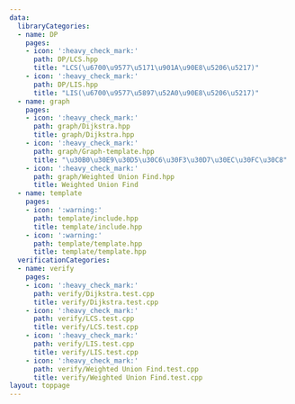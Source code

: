 ```yaml
---
data:
  libraryCategories:
  - name: DP
    pages:
    - icon: ':heavy_check_mark:'
      path: DP/LCS.hpp
      title: "LCS(\u6700\u9577\u5171\u901A\u90E8\u5206\u5217)"
    - icon: ':heavy_check_mark:'
      path: DP/LIS.hpp
      title: "LIS(\u6700\u9577\u5897\u52A0\u90E8\u5206\u5217)"
  - name: graph
    pages:
    - icon: ':heavy_check_mark:'
      path: graph/Dijkstra.hpp
      title: graph/Dijkstra.hpp
    - icon: ':heavy_check_mark:'
      path: graph/Graph-template.hpp
      title: "\u30B0\u30E9\u30D5\u30C6\u30F3\u30D7\u30EC\u30FC\u30C8"
    - icon: ':heavy_check_mark:'
      path: graph/Weighted Union Find.hpp
      title: Weighted Union Find
  - name: template
    pages:
    - icon: ':warning:'
      path: template/include.hpp
      title: template/include.hpp
    - icon: ':warning:'
      path: template/template.hpp
      title: template/template.hpp
  verificationCategories:
  - name: verify
    pages:
    - icon: ':heavy_check_mark:'
      path: verify/Dijkstra.test.cpp
      title: verify/Dijkstra.test.cpp
    - icon: ':heavy_check_mark:'
      path: verify/LCS.test.cpp
      title: verify/LCS.test.cpp
    - icon: ':heavy_check_mark:'
      path: verify/LIS.test.cpp
      title: verify/LIS.test.cpp
    - icon: ':heavy_check_mark:'
      path: verify/Weighted Union Find.test.cpp
      title: verify/Weighted Union Find.test.cpp
layout: toppage
---
```

